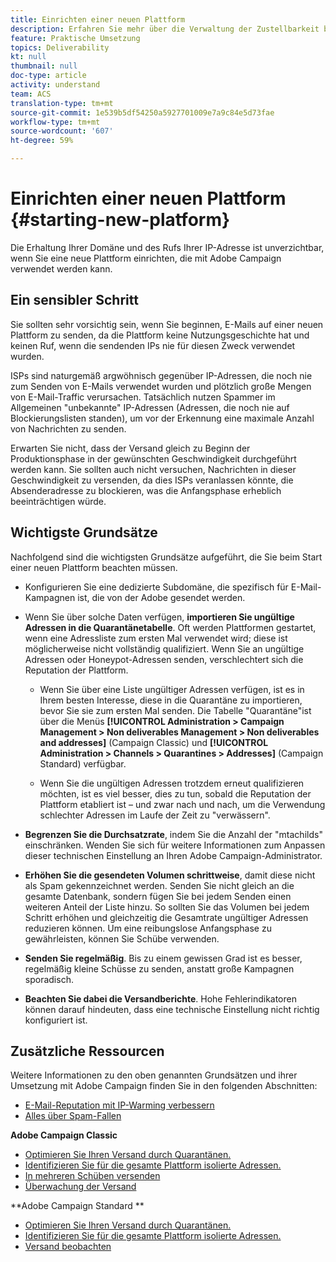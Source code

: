 ```yaml
---
title: Einrichten einer neuen Plattform
description: Erfahren Sie mehr über die Verwaltung der Zustellbarkeit beim Einrichten einer neuen Plattform mit Adobe Campaign.
feature: Praktische Umsetzung
topics: Deliverability
kt: null
thumbnail: null
doc-type: article
activity: understand
team: ACS
translation-type: tm+mt
source-git-commit: 1e539b5df54250a5927701009e7a9c84e5d73fae
workflow-type: tm+mt
source-wordcount: '607'
ht-degree: 59%

---
```



# Einrichten einer neuen Plattform {#starting-new-platform}

Die Erhaltung Ihrer Domäne und des Rufs Ihrer IP-Adresse ist unverzichtbar, wenn Sie eine neue Plattform einrichten, die mit Adobe Campaign verwendet werden kann.

## Ein sensibler Schritt

Sie sollten sehr vorsichtig sein, wenn Sie beginnen, E-Mails auf einer neuen Plattform zu senden, da die Plattform keine Nutzungsgeschichte hat und keinen Ruf, wenn die sendenden IPs nie für diesen Zweck verwendet wurden.

ISPs sind naturgemäß argwöhnisch gegenüber IP-Adressen, die noch nie zum Senden von E-Mails verwendet wurden und plötzlich große Mengen von E-Mail-Traffic verursachen. Tatsächlich nutzen Spammer im Allgemeinen &quot;unbekannte&quot; IP-Adressen (Adressen, die noch nie auf Blockierungslisten standen), um vor der Erkennung eine maximale Anzahl von Nachrichten zu senden.

Erwarten Sie nicht, dass der Versand gleich zu Beginn der Produktionsphase in der gewünschten Geschwindigkeit durchgeführt werden kann. Sie sollten auch nicht versuchen, Nachrichten in dieser Geschwindigkeit zu versenden, da dies ISPs veranlassen könnte, die Absenderadresse zu blockieren, was die Anfangsphase erheblich beeinträchtigen würde.

## Wichtigste Grundsätze

Nachfolgend sind die wichtigsten Grundsätze aufgeführt, die Sie beim Start einer neuen Plattform beachten müssen.

* Konfigurieren Sie eine dedizierte Subdomäne, die spezifisch für E-Mail-Kampagnen ist, die von der Adobe gesendet werden.

* Wenn Sie über solche Daten verfügen, **importieren Sie ungültige Adressen in die Quarantänetabelle**.
Oft werden Plattformen gestartet, wenn eine Adressliste zum ersten Mal verwendet wird; diese ist möglicherweise nicht vollständig qualifiziert. Wenn Sie an ungültige Adressen oder Honeypot-Adressen senden, verschlechtert sich die Reputation der Plattform.

   * Wenn Sie über eine Liste ungültiger Adressen verfügen, ist es in Ihrem besten Interesse, diese in die Quarantäne zu importieren, bevor Sie sie zum ersten Mal senden. Die Tabelle &quot;Quarantäne&quot;ist über die Menüs **[!UICONTROL Administration > Campaign Management > Non deliverables Management > Non deliverables and addresses]** (Campaign Classic) und **[!UICONTROL Administration > Channels > Quarantines > Addresses]** (Campaign Standard) verfügbar.

   * Wenn Sie die ungültigen Adressen trotzdem erneut qualifizieren möchten, ist es viel besser, dies zu tun, sobald die Reputation der Plattform etabliert ist – und zwar nach und nach, um die Verwendung schlechter Adressen im Laufe der Zeit zu &quot;verwässern&quot;.

* **Begrenzen Sie die Durchsatzrate**, indem Sie die Anzahl der &quot;mtachilds&quot; einschränken. Wenden Sie sich für weitere Informationen zum Anpassen dieser technischen Einstellung an Ihren Adobe Campaign-Administrator.

* **Erhöhen Sie die gesendeten Volumen schrittweise**, damit diese nicht als Spam gekennzeichnet werden. Senden Sie nicht gleich an die gesamte Datenbank, sondern fügen Sie bei jedem Senden einen weiteren Anteil der Liste hinzu. So sollten Sie das Volumen bei jedem Schritt erhöhen und gleichzeitig die Gesamtrate ungültiger Adressen reduzieren können. Um eine reibungslose Anfangsphase zu gewährleisten, können Sie Schübe verwenden.

* **Senden Sie regelmäßig**. Bis zu einem gewissen Grad ist es besser, regelmäßig kleine Schüsse zu senden, anstatt große Kampagnen sporadisch.
* **Beachten Sie dabei die Versandberichte**. Hohe Fehlerindikatoren können darauf hindeuten, dass eine technische Einstellung nicht richtig konfiguriert ist.

## Zusätzliche Ressourcen

Weitere Informationen zu den oben genannten Grundsätzen und ihrer Umsetzung mit Adobe Campaign finden Sie in den folgenden Abschnitten:

* [E-Mail-Reputation mit IP-Warming verbessern](../../help/additional-resources/increase-reputation-with-ip-warming.md)
* [Alles über Spam-Fallen](../../help/additional-resources/all-about-spam-traps.md)

**Adobe Campaign Classic**

* [Optimieren Sie Ihren Versand durch Quarantänen.](https://experienceleague.adobe.com/docs/campaign-classic/using/sending-messages/monitoring-deliveries/understanding-quarantine-management.html#optimizing-your-delivery-through-quarantines)
* [Identifizieren Sie für die gesamte Plattform isolierte Adressen.](https://experienceleague.adobe.com/docs/campaign-classic/using/sending-messages/monitoring-deliveries/understanding-quarantine-management.html#identifying-quarantined-addresses-for-the-entire-platform)
* [In mehreren Schüben versenden](https://experienceleague.adobe.com/docs/campaign-classic/using/sending-messages/key-steps-when-creating-a-delivery/steps-sending-the-delivery.html#sending-using-multiple-waves)
* [Überwachung der Versand](https://experienceleague.adobe.com/docs/campaign-classic/using/sending-messages/monitoring-deliveries/about-delivery-monitoring.html#sending-messages)

**Adobe Campaign Standard **

* [Optimieren Sie Ihren Versand durch Quarantänen.](https://experienceleague.adobe.com/docs/campaign-standard/using/testing-and-sending/monitoring-messages/understanding-quarantine-management.html#optimizing-your-delivery-through-quarantines)
* [Identifizieren Sie für die gesamte Plattform isolierte Adressen.](https://experienceleague.adobe.com/docs/campaign-standard/using/testing-and-sending/monitoring-messages/understanding-quarantine-management.html)
* [Versand beobachten](https://experienceleague.adobe.com/docs/campaign-standard/using/testing-and-sending/monitoring-messages/monitoring-a-delivery.html)

